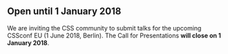 ## Open until 1 January 2018

We are inviting the CSS community to submit talks for the upcoming CSSconf EU (1 June 2018, Berlin). The Call for Presentations **will close on 1 January 2018**. 
